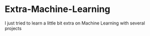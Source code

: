 # Extra-Machine-Learning
I just tried to learn a little bit extra on Machine Learning with several projects
